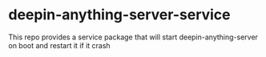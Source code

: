 # deepin-anything-server-service

This repo provides a service package that will start deepin-anything-server on boot and restart it if it crash